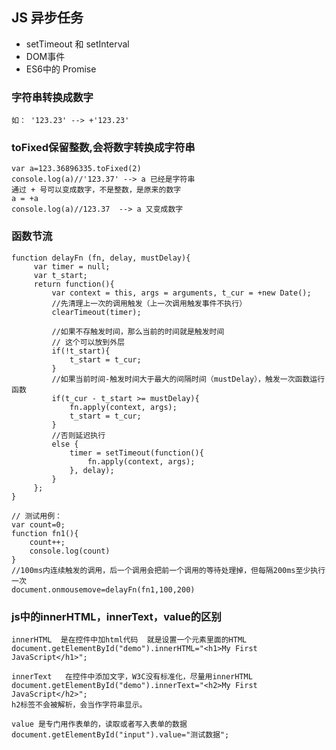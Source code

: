 
## JS 异步任务
- setTimeout 和 setInterval
- DOM事件
- ES6中的 Promise


### 字符串转换成数字
	
	如： '123.23' --> +'123.23'

### toFixed保留整数,会将数字转换成字符串
	var a=123.36896335.toFixed(2)
	console.log(a)//'123.37' --> a 已经是字符串
	通过 + 号可以变成数字，不是整数，是原来的数字
	a = +a
	console.log(a)//123.37  --> a 又变成数字


### 函数节流

	function delayFn (fn, delay, mustDelay){
	     var timer = null;
	     var t_start;
	     return function(){
	         var context = this, args = arguments, t_cur = +new Date();
	         //先清理上一次的调用触发（上一次调用触发事件不执行）
	         clearTimeout(timer);

	         //如果不存触发时间，那么当前的时间就是触发时间
			 // 这个可以放到外层
	         if(!t_start){
	             t_start = t_cur;
	         }
	         //如果当前时间-触发时间大于最大的间隔时间（mustDelay），触发一次函数运行函数
	         if(t_cur - t_start >= mustDelay){
	             fn.apply(context, args);
	             t_start = t_cur;
	         }
	         //否则延迟执行
	         else {
	             timer = setTimeout(function(){
	                 fn.apply(context, args);
	             }, delay);
	         }
	     };
	}

	// 测试用例：
	var count=0;
	function fn1(){
	    count++;
	    console.log(count)
	} 
	//100ms内连续触发的调用，后一个调用会把前一个调用的等待处理掉，但每隔200ms至少执行一次
	document.onmousemove=delayFn(fn1,100,200)



### js中的innerHTML，innerText，value的区别

	innerHTML  是在控件中加html代码  就是设置一个元素里面的HTML
	document.getElementById("demo").innerHTML="<h1>My First JavaScript</h1>"; 

	innerText   在控件中添加文字，W3C没有标准化，尽量用innerHTML
	document.getElementById("demo").innerText="<h2>My First JavaScript</h2>";  
	h2标签不会被解析，会当作字符串显示。

	value 是专门用作表单的，读取或者写入表单的数据
	document.getElementById("input").value="测试数据";  








